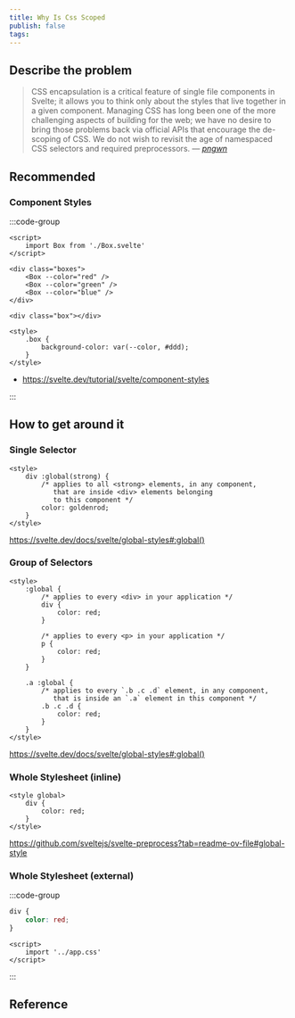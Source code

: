 ```yaml
---
title: Why Is Css Scoped
publish: false
tags:
---
```


## Describe the problem

> CSS encapsulation is a critical feature of single file components in Svelte; it allows you to think only about the styles that live together in a given component. Managing CSS has long been one of the more challenging aspects of building for the web; we have no desire to bring those problems back via official APIs that encourage the de-scoping of CSS. We do not wish to revisit the age of namespaced CSS selectors and required preprocessors.
> &mdash; <cite>[pngwn][1]</cite>

[1]: https://github.com/sveltejs/rfcs/pull/22#issuecomment-664047806

## Recommended

### Component Styles

:::code-group

```svelte [App.svelte]
<script>
	import Box from './Box.svelte'
</script>

<div class="boxes">
	<Box --color="red" />
	<Box --color="green" />
	<Box --color="blue" />
</div>
```

```svelte [Box.svelte]
<div class="box"></div>

<style>
	.box {
		background-color: var(--color, #ddd);
	}
</style>
```

- https://svelte.dev/tutorial/svelte/component-styles

:::

## How to get around it

### Single Selector

```svelte
<style>
	div :global(strong) {
		/* applies to all <strong> elements, in any component,
		   that are inside <div> elements belonging
		   to this component */
		color: goldenrod;
	}
</style>
```

https://svelte.dev/docs/svelte/global-styles#:global()

### Group of Selectors

```svelte
<style>
	:global {
		/* applies to every <div> in your application */
		div {
			color: red;
		}

		/* applies to every <p> in your application */
		p {
			color: red;
		}
	}

	.a :global {
		/* applies to every `.b .c .d` element, in any component,
		   that is inside an `.a` element in this component */
		.b .c .d {
			color: red;
		}
	}
</style>
```

https://svelte.dev/docs/svelte/global-styles#:global()

### Whole Stylesheet (inline)

```svelte
<style global>
	div {
		color: red;
	}
</style>
```

https://github.com/sveltejs/svelte-preprocess?tab=readme-ov-file#global-style

### Whole Stylesheet (external)

:::code-group

```css [src/app.css]
div {
	color: red;
}
```

```svelte [src/routes/+layout.svelte]
<script>
	import '../app.css'
</script>
```

:::

## Reference
